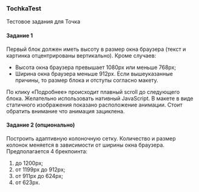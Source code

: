 ### TochkaTest
Тестовое задания для Точка

#### Задание 1
Первый блок должен иметь высоту в размер окна браузера (текст и картинка отцентрированы вертикально). Кроме случаев:
- Высота окна браузера превышает 1080px или меньше 768px;
-	Ширина окна браузера меньше 912px.
Если вышеуказанные причины, то размер блока и отступы согласно макету.

По клику «Подробнее» происходит плавный scroll до следующего блока. Желательно использовать нативный JavaScript.
В макете в виде статичного изображения показано расположение анимации. Стоит обратить внимание что анимация зациклена.

#### Задание 2 (опционально)
Построить адаптивную колоночную сетку. Количество и размер колонок меняется в зависимости от ширины окна браузера.
Предполагается 4 брекпоинта:
1.	до 1200px;
2.	от 1199px до 912px;
3.	от 911px до 624px;
4.	от 623px.
